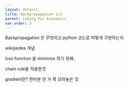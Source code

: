 ```yaml
---
layout: default
title: Backpropagation 1/2
parent: Coding For Economics
nav_order: 3
---
```

Backpropagation 은 무엇이고 python 코드로 어떻게 구현하는지

wikipedea 개념

loss function 을 minimize 하기 위해.. 

chain rule을 적용한것

gradient란?
편미분 한 거 쭉 모아놓은 것

